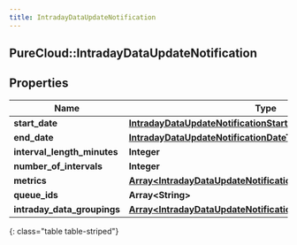 ```yaml
---
title: IntradayDataUpdateNotification
---
```

## PureCloud::IntradayDataUpdateNotification

## Properties

|Name | Type | Description | Notes|
|------------ | ------------- | ------------- | -------------|
| **start_date** | [**IntradayDataUpdateNotificationStartDate**](IntradayDataUpdateNotificationStartDate.html) |  | [optional] |
| **end_date** | [**IntradayDataUpdateNotificationDateTime**](IntradayDataUpdateNotificationDateTime.html) |  | [optional] |
| **interval_length_minutes** | **Integer** |  | [optional] |
| **number_of_intervals** | **Integer** |  | [optional] |
| **metrics** | [**Array&lt;IntradayDataUpdateNotificationMetrics&gt;**](IntradayDataUpdateNotificationMetrics.html) |  | [optional] |
| **queue_ids** | **Array&lt;String&gt;** |  | [optional] |
| **intraday_data_groupings** | [**Array&lt;IntradayDataUpdateNotificationIntradayDataGroupings&gt;**](IntradayDataUpdateNotificationIntradayDataGroupings.html) |  | [optional] |
{: class="table table-striped"}



